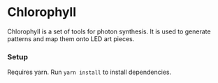 # Chlorophyll

Chlorophyll is a set of tools for photon synthesis. It is used to generate patterns and map them onto LED art pieces.

### Setup

Requires yarn. Run `yarn install` to install dependencies.
